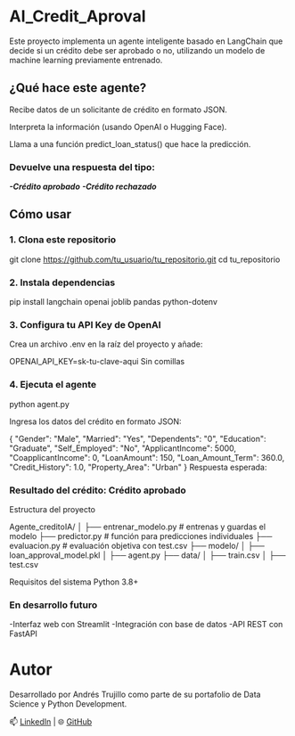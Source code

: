 # AI_Credit_Aproval

Este proyecto implementa un agente inteligente basado en LangChain que decide si un crédito debe ser aprobado o no, utilizando un modelo de machine learning previamente entrenado.

## ¿Qué hace este agente?
Recibe datos de un solicitante de crédito en formato JSON.

Interpreta la información (usando OpenAI o Hugging Face).

Llama a una función predict_loan_status() que hace la predicción.

### Devuelve una respuesta del tipo:

  ***-Crédito aprobado***
  ***-Crédito rechazado***

## Cómo usar

### 1. Clona este repositorio

git clone https://github.com/tu_usuario/tu_repositorio.git
cd tu_repositorio

### 2. Instala dependencias

pip install langchain openai joblib pandas python-dotenv

### 3. Configura tu API Key de OpenAI

Crea un archivo .env en la raíz del proyecto y añade:

OPENAI_API_KEY=sk-tu-clave-aqui
Sin comillas

### 4. Ejecuta el agente

python agent.py

Ingresa los datos del crédito en formato JSON:

{
  "Gender": "Male",
  "Married": "Yes",
  "Dependents": "0",
  "Education": "Graduate",
  "Self_Employed": "No",
  "ApplicantIncome": 5000,
  "CoapplicantIncome": 0,
  "LoanAmount": 150,
  "Loan_Amount_Term": 360.0,
  "Credit_History": 1.0,
  "Property_Area": "Urban"
}
Respuesta esperada:

### Resultado del crédito: Crédito aprobado

Estructura del proyecto

Agente_creditoIA/
│
├── entrenar_modelo.py         # entrenas y guardas el modelo
├── predictor.py               # función para predicciones individuales
├── evaluacion.py              # evaluación objetiva con test.csv
├── modelo/
│   ├── loan_approval_model.pkl
│   ├── agent.py
├── data/
│   ├── train.csv
│   ├── test.csv


Requisitos del sistema
Python 3.8+

### En desarrollo futuro
  -Interfaz web con Streamlit
  -Integración con base de datos
  -API REST con FastAPI

#  Autor
Desarrollado por Andrés Trujillo como parte de su portafolio de Data Science y Python Development.

📫 [LinkedIn](https://www.linkedin.com/in/andres-trujillo-luzuriaga) | 🌐 [GitHub](https://github.com/Andres-Trujillo-L)
